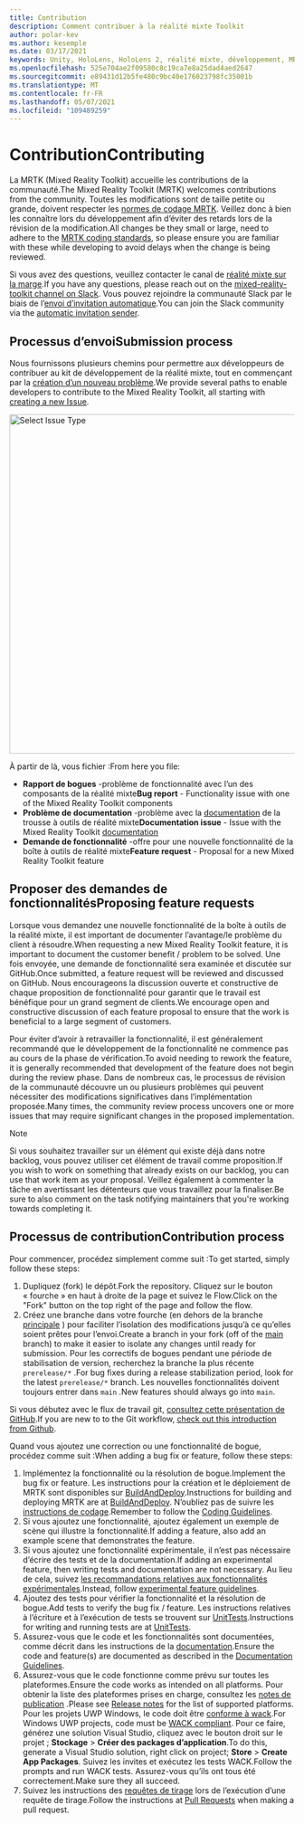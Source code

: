 ```yaml
---
title: Contribution
description: Comment contribuer à la réalité mixte Toolkit
author: polar-kev
ms.author: kesemple
ms.date: 03/17/2021
keywords: Unity, HoloLens, HoloLens 2, réalité mixte, développement, MRTK, rapport de bogue,
ms.openlocfilehash: 525e704ae2f09580c8c19ca7e8a25dad4aed2647
ms.sourcegitcommit: e89431d12b5fe480c9bc40e176023798fc35001b
ms.translationtype: MT
ms.contentlocale: fr-FR
ms.lasthandoff: 05/07/2021
ms.locfileid: "109489259"
---
```

# <a name="contributing"></a><span data-ttu-id="7fa72-104">Contribution</span><span class="sxs-lookup"><span data-stu-id="7fa72-104">Contributing</span></span>

<span data-ttu-id="7fa72-105">La MRTK (Mixed Reality Toolkit) accueille les contributions de la communauté.</span><span class="sxs-lookup"><span data-stu-id="7fa72-105">The Mixed Reality Toolkit (MRTK) welcomes contributions from the community.</span></span> <span data-ttu-id="7fa72-106">Toutes les modifications sont de taille petite ou grande, doivent respecter les [normes de codage MRTK](coding-guidelines.md). Veillez donc à bien les connaître lors du développement afin d’éviter des retards lors de la révision de la modification.</span><span class="sxs-lookup"><span data-stu-id="7fa72-106">All changes be they small or large, need to adhere to the [MRTK coding standards](coding-guidelines.md), so please ensure you are familiar with these while developing to avoid delays when the change is being reviewed.</span></span>

<span data-ttu-id="7fa72-107">Si vous avez des questions, veuillez contacter le canal de [réalité mixte sur la marge](https://holodevelopers.slack.com/messages/C2H4HT858).</span><span class="sxs-lookup"><span data-stu-id="7fa72-107">If you have any questions, please reach out on the [mixed-reality-toolkit channel on Slack](https://holodevelopers.slack.com/messages/C2H4HT858).</span></span>
<span data-ttu-id="7fa72-108">Vous pouvez rejoindre la communauté Slack par le biais de l’[envoi d’invitation automatique](https://holodevelopersslack.azurewebsites.net/).</span><span class="sxs-lookup"><span data-stu-id="7fa72-108">You can join the Slack community via the [automatic invitation sender](https://holodevelopersslack.azurewebsites.net/).</span></span>

## <a name="submission-process"></a><span data-ttu-id="7fa72-109">Processus d’envoi</span><span class="sxs-lookup"><span data-stu-id="7fa72-109">Submission process</span></span>

<span data-ttu-id="7fa72-110">Nous fournissons plusieurs chemins pour permettre aux développeurs de contribuer au kit de développement de la réalité mixte, tout en commençant par la [création d’un nouveau problème](https://github.com/Microsoft/MixedRealityToolkit-Unity/issues/new/choose).</span><span class="sxs-lookup"><span data-stu-id="7fa72-110">We provide several paths to enable developers to contribute to the Mixed Reality Toolkit, all starting with [creating a new Issue](https://github.com/Microsoft/MixedRealityToolkit-Unity/issues/new/choose).</span></span>

<img src="../features/images/contributing/SelectIssueType.png" width="600" alt="Select Issue Type">

<span data-ttu-id="7fa72-111">À partir de là, vous fichier :</span><span class="sxs-lookup"><span data-stu-id="7fa72-111">From here you file:</span></span>

- <span data-ttu-id="7fa72-112">**Rapport de bogues** -problème de fonctionnalité avec l’un des composants de la réalité mixte</span><span class="sxs-lookup"><span data-stu-id="7fa72-112">**Bug report** - Functionality issue with one of the Mixed Reality Toolkit components</span></span>
- <span data-ttu-id="7fa72-113">**Problème de documentation** -problème avec la [documentation](https://microsoft.github.io/MixedRealityToolkit-Unity) de la trousse à outils de réalité mixte</span><span class="sxs-lookup"><span data-stu-id="7fa72-113">**Documentation issue** - Issue with the Mixed Reality Toolkit [documentation](https://microsoft.github.io/MixedRealityToolkit-Unity)</span></span>
- <span data-ttu-id="7fa72-114">**Demande de fonctionnalité** -offre pour une nouvelle fonctionnalité de la boîte à outils de réalité mixte</span><span class="sxs-lookup"><span data-stu-id="7fa72-114">**Feature request** - Proposal for a new Mixed Reality Toolkit feature</span></span>

## <a name="proposing-feature-requests"></a><span data-ttu-id="7fa72-115">Proposer des demandes de fonctionnalités</span><span class="sxs-lookup"><span data-stu-id="7fa72-115">Proposing feature requests</span></span>

<span data-ttu-id="7fa72-116">Lorsque vous demandez une nouvelle fonctionnalité de la boîte à outils de la réalité mixte, il est important de documenter l’avantage/le problème du client à résoudre.</span><span class="sxs-lookup"><span data-stu-id="7fa72-116">When requesting a new Mixed Reality Toolkit feature, it is important to document the customer benefit / problem to be solved.</span></span> <span data-ttu-id="7fa72-117">Une fois envoyée, une demande de fonctionnalité sera examinée et discutée sur GitHub.</span><span class="sxs-lookup"><span data-stu-id="7fa72-117">Once submitted, a feature request will be reviewed and discussed on GitHub.</span></span> <span data-ttu-id="7fa72-118">Nous encourageons la discussion ouverte et constructive de chaque proposition de fonctionnalité pour garantir que le travail est bénéfique pour un grand segment de clients.</span><span class="sxs-lookup"><span data-stu-id="7fa72-118">We encourage open and constructive discussion of each feature proposal to ensure that the work is beneficial to a large segment of customers.</span></span>

<span data-ttu-id="7fa72-119">Pour éviter d’avoir à retravailler la fonctionnalité, il est généralement recommandé que le développement de la fonctionnalité ne commence pas au cours de la phase de vérification.</span><span class="sxs-lookup"><span data-stu-id="7fa72-119">To avoid needing to rework the feature, it is generally recommended that development of the feature does not begin during the review phase.</span></span> <span data-ttu-id="7fa72-120">Dans de nombreux cas, le processus de révision de la communauté découvre un ou plusieurs problèmes qui peuvent nécessiter des modifications significatives dans l’implémentation proposée.</span><span class="sxs-lookup"><span data-stu-id="7fa72-120">Many times, the community review process uncovers one or more issues that may require significant changes in the proposed implementation.</span></span>

> [!NOTE]
> <span data-ttu-id="7fa72-121">Si vous souhaitez travailler sur un élément qui existe déjà dans notre backlog, vous pouvez utiliser cet élément de travail comme proposition.</span><span class="sxs-lookup"><span data-stu-id="7fa72-121">If you wish to work on something that already exists on our backlog, you can use that work item as your proposal.</span></span> <span data-ttu-id="7fa72-122">Veillez également à commenter la tâche en avertissant les détenteurs que vous travaillez pour la finaliser.</span><span class="sxs-lookup"><span data-stu-id="7fa72-122">Be sure to also comment on the task notifying maintainers that you're working towards completing it.</span></span>

## <a name="contribution-process"></a><span data-ttu-id="7fa72-123">Processus de contribution</span><span class="sxs-lookup"><span data-stu-id="7fa72-123">Contribution process</span></span>

<span data-ttu-id="7fa72-124">Pour commencer, procédez simplement comme suit :</span><span class="sxs-lookup"><span data-stu-id="7fa72-124">To get started, simply follow these steps:</span></span>

1. <span data-ttu-id="7fa72-125">Dupliquez (fork) le dépôt.</span><span class="sxs-lookup"><span data-stu-id="7fa72-125">Fork the repository.</span></span> <span data-ttu-id="7fa72-126">Cliquez sur le bouton « fourche » en haut à droite de la page et suivez le Flow.</span><span class="sxs-lookup"><span data-stu-id="7fa72-126">Click on the "Fork" button on the top right of the page and follow the flow.</span></span>
1. <span data-ttu-id="7fa72-127">Créez une branche dans votre fourche (en dehors de la branche [principale](https://github.com/microsoft/mixedrealitytoolkit-unity/tree/main) ) pour faciliter l’isolation des modifications jusqu’à ce qu’elles soient prêtes pour l’envoi.</span><span class="sxs-lookup"><span data-stu-id="7fa72-127">Create a branch in your fork (off of the [main](https://github.com/microsoft/mixedrealitytoolkit-unity/tree/main) branch) to make it easier to isolate any changes until ready for submission.</span></span> <span data-ttu-id="7fa72-128">Pour les correctifs de bogues pendant une période de stabilisation de version, recherchez la branche la plus récente `prerelease/*` .</span><span class="sxs-lookup"><span data-stu-id="7fa72-128">For bug fixes during a release stabilization period, look for the latest `prerelease/*` branch.</span></span> <span data-ttu-id="7fa72-129">Les nouvelles fonctionnalités doivent toujours entrer dans `main` .</span><span class="sxs-lookup"><span data-stu-id="7fa72-129">New features should always go into `main`.</span></span>

<span data-ttu-id="7fa72-130">Si vous débutez avec le flux de travail git, [consultez cette présentation de GitHub](https://guides.github.com/activities/hello-world/).</span><span class="sxs-lookup"><span data-stu-id="7fa72-130">If you are new to to the Git workflow, [check out this introduction from Github](https://guides.github.com/activities/hello-world/).</span></span>

<span data-ttu-id="7fa72-131">Quand vous ajoutez une correction ou une fonctionnalité de bogue, procédez comme suit :</span><span class="sxs-lookup"><span data-stu-id="7fa72-131">When adding a bug fix or feature, follow these steps:</span></span>

1. <span data-ttu-id="7fa72-132">Implémentez la fonctionnalité ou la résolution de bogue.</span><span class="sxs-lookup"><span data-stu-id="7fa72-132">Implement the bug fix or feature.</span></span> <span data-ttu-id="7fa72-133">Les instructions pour la création et le déploiement de MRTK sont disponibles sur [BuildAndDeploy](../updates-deployment/build-and-deploy.md).</span><span class="sxs-lookup"><span data-stu-id="7fa72-133">Instructions for building and deploying MRTK are at [BuildAndDeploy](../updates-deployment/build-and-deploy.md).</span></span> <span data-ttu-id="7fa72-134">N’oubliez pas de suivre les [instructions de codage](../contributing/coding-guidelines.md).</span><span class="sxs-lookup"><span data-stu-id="7fa72-134">Remember to follow the [Coding Guidelines](../contributing/coding-guidelines.md).</span></span>
1. <span data-ttu-id="7fa72-135">Si vous ajoutez une fonctionnalité, ajoutez également un exemple de scène qui illustre la fonctionnalité.</span><span class="sxs-lookup"><span data-stu-id="7fa72-135">If adding a feature, also add an example scene that demonstrates the feature.</span></span>
1. <span data-ttu-id="7fa72-136">Si vous ajoutez une fonctionnalité expérimentale, il n’est pas nécessaire d’écrire des tests et de la documentation.</span><span class="sxs-lookup"><span data-stu-id="7fa72-136">If adding an experimental feature, then writing tests and documentation are not necessary.</span></span> <span data-ttu-id="7fa72-137">Au lieu de cela, suivez [les recommandations relatives aux fonctionnalités expérimentales](../contributing/experimental-features.md).</span><span class="sxs-lookup"><span data-stu-id="7fa72-137">Instead, follow [experimental feature guidelines](../contributing/experimental-features.md).</span></span>
1. <span data-ttu-id="7fa72-138">Ajoutez des tests pour vérifier la fonctionnalité et la résolution de bogue.</span><span class="sxs-lookup"><span data-stu-id="7fa72-138">Add tests to verify the bug fix / feature.</span></span> <span data-ttu-id="7fa72-139">Les instructions relatives à l’écriture et à l’exécution de tests se trouvent sur [UnitTests](../contributing/unit-tests.md).</span><span class="sxs-lookup"><span data-stu-id="7fa72-139">Instructions for writing and running tests are at [UnitTests](../contributing/unit-tests.md).</span></span>
1. <span data-ttu-id="7fa72-140">Assurez-vous que le code et les fonctionnalités sont documentées, comme décrit dans les instructions de la [documentation](../contributing/documentation-guide.md).</span><span class="sxs-lookup"><span data-stu-id="7fa72-140">Ensure the code and feature(s) are documented as described in the [Documentation Guidelines](../contributing/documentation-guide.md).</span></span>
1. <span data-ttu-id="7fa72-141">Assurez-vous que le code fonctionne comme prévu sur toutes les plateformes.</span><span class="sxs-lookup"><span data-stu-id="7fa72-141">Ensure the code works as intended on all platforms.</span></span> <span data-ttu-id="7fa72-142">Pour obtenir la liste des plateformes prises en charge, consultez les [notes de publication](../release-notes/mrtk-26-release-notes.md) .</span><span class="sxs-lookup"><span data-stu-id="7fa72-142">Please see [Release notes](../release-notes/mrtk-26-release-notes.md) for the list of supported platforms.</span></span> <span data-ttu-id="7fa72-143">Pour les projets UWP Windows, le code doit être [conforme à wack](https://developer.microsoft.com/windows/develop/app-certification-kit).</span><span class="sxs-lookup"><span data-stu-id="7fa72-143">For Windows UWP projects, code must be [WACK compliant](https://developer.microsoft.com/windows/develop/app-certification-kit).</span></span> <span data-ttu-id="7fa72-144">Pour ce faire, générez une solution Visual Studio, cliquez avec le bouton droit sur le projet ; **Stockage**  >  **Créer des packages d’application**.</span><span class="sxs-lookup"><span data-stu-id="7fa72-144">To do this, generate a Visual Studio solution, right click on project; **Store** > **Create App Packages**.</span></span> <span data-ttu-id="7fa72-145">Suivez les invites et exécutez les tests WACK.</span><span class="sxs-lookup"><span data-stu-id="7fa72-145">Follow the prompts and run WACK tests.</span></span> <span data-ttu-id="7fa72-146">Assurez-vous qu’ils ont tous été correctement.</span><span class="sxs-lookup"><span data-stu-id="7fa72-146">Make sure they all succeed.</span></span>
1. <span data-ttu-id="7fa72-147">Suivez les instructions des [requêtes de tirage](../contributing/pull-requests.md) lors de l’exécution d’une requête de tirage.</span><span class="sxs-lookup"><span data-stu-id="7fa72-147">Follow the instructions at [Pull Requests](../contributing/pull-requests.md) when making a pull request.</span></span>
